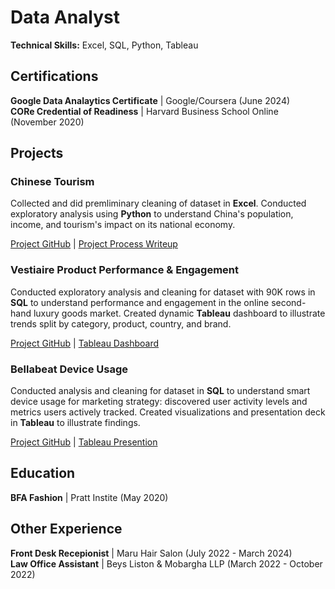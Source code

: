 # Data Analyst

**Technical Skills:** Excel, SQL, Python, Tableau

## Certifications

**Google Data Analaytics Certificate** | Google/Coursera (June 2024)  
**CORe Credential of Readiness** | Harvard Business School Online (November 2020)

## Projects

### Chinese Tourism

Collected and did premliminary cleaning of dataset in **Excel**. Conducted exploratory analysis using **Python** to understand China's population, income, and tourism's impact on its national economy.

[Project GitHub](https://github.com/emixmh/china-tourism) | [Project Process Writeup](https://github.com/emixmh/china-tourism/blob/main/writeup.md)

### Vestiaire Product Performance & Engagement

Conducted exploratory analysis and cleaning for dataset with 90K rows in **SQL** to understand performance and engagement in the online second-hand luxury goods market. Created dynamic **Tableau** dashboard to illustrate trends split by category, product, country, and brand.

[Project GitHub](https://github.com/emixmh/vestiaire-project) | [Tableau Dashboard](https://public.tableau.com/app/profile/emily.hampton/viz/vestiaire/Dashboard2)

### Bellabeat Device Usage

Conducted analysis and cleaning for dataset in **SQL** to understand smart device usage for marketing strategy: discovered user activity levels and metrics users actively tracked. Created visualizations and presentation deck in **Tableau** to illustrate findings.

[Project GitHub](https://github.com/emixmh/google-casestudy) | [Tableau Presention](https://public.tableau.com/app/profile/emily.hampton/viz/BellabeatCapstoneProject_17167013509350/Story1)

## Education

**BFA Fashion** | Pratt Instite (May 2020)

## Other Experience

**Front Desk Recepionist** | Maru Hair Salon (July 2022 - March 2024)  
**Law Office Assistant** | Beys Liston & Mobargha LLP (March 2022 - October 2022)
